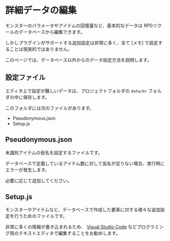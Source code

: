 詳細データの編集
==========

モンスターのパラメータやアイテムの回復量など、基本的なデータは RPGツクールのデータベースから編集できます。

しかしプラグインがサポートする追加設定は非常に多く、全て [メモ] で設定することは現実的ではありません。

このページでは、データベース以外からのデータ設定方法を説明します。

設定ファイル
----------

エディタ上で設定が難しいデータは、プロジェクトフォルダの `data/mr` フォルダの中に保存します。

このフォルダには次のファイルがあります。

- Pseudonymous.json
- Setup.js

Pseudonymous.json
----------

未識別アイテムの仮名を設定するファイルです。

データベースで定義しているアイテム数に対して仮名が足りない場合、実行時にエラーが発生します。

必要に応じて追加してください。

Setup.js
----------

モンスターやアイテムなど、データベースで作成した要素に対する様々な追加設定を行うためのファイルです。

非常に多くの情報が書き込まれるため、 [Visual Studio Code](https://azure.microsoft.com/ja-jp/products/visual-studio-code/) などプログラミング用のテキストエディタで編集することをお勧めします。

